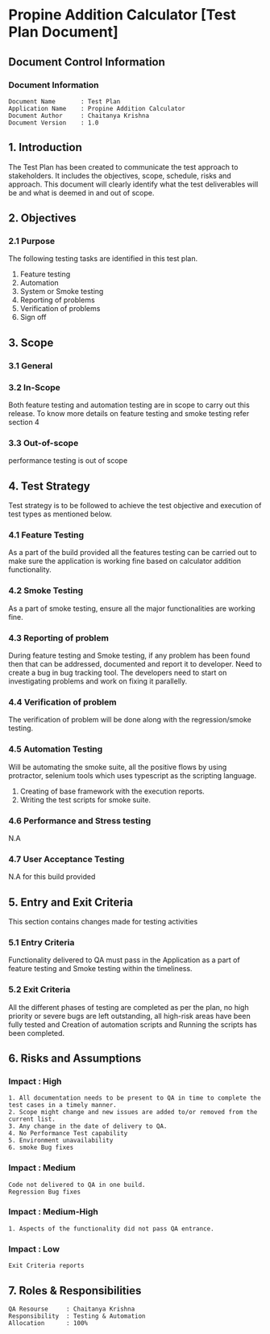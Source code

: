 # __Propine Addition Calculator [Test Plan Document]__
## __Document Control Information__
### __Document Information__
```
Document Name       : Test Plan
Application Name    : Propine Addition Calculator
Document Author     : Chaitanya Krishna
Document Version    : 1.0
```

## __1. Introduction__

The Test Plan has been created to communicate the test approach to stakeholders. It includes the objectives, scope, schedule, risks and approach.  This document will clearly identify what the test deliverables will be and what is deemed in and out of scope.

## __2. Objectives__

### __2.1 Purpose__

The following testing tasks are identified in this test plan. 

1.	Feature testing 
2.	Automation
3.	System or Smoke testing
4.	Reporting of problems
5.	Verification of problems
6.	Sign off
 
## __3. Scope__

### __3.1 General__

 ### __3.2 In-Scope__
 Both feature testing and automation testing are in scope to carry out this release. To know more details on feature testing and smoke testing refer section 4

 ### __3.3 Out-of-scope__
 performance testing is out of scope

## 4. Test Strategy
Test strategy is to be followed to achieve the test objective and execution of test types as mentioned below. 

### __4.1 Feature Testing__
As a part of the build provided all the features testing can be carried out to make sure the application is working fine based on calculator addition functionality.

### __4.2 Smoke Testing__
As a part of smoke testing, ensure all the major functionalities are working fine.

###  __4.3 Reporting of problem__
During feature testing and Smoke testing, if any problem has been found then that can be addressed, documented and report it to developer.  Need to create a bug in bug tracking tool. The developers need to start on investigating problems and work on fixing it parallelly.

### __4.4 Verification of problem__
The verification of problem will be done along with the regression/smoke testing.

### __4.5 Automation Testing__
Will be automating the smoke suite, all the positive flows by using protractor, selenium tools which uses typescript as the scripting language.
1.	Creating of base framework with the execution reports.
2.	Writing the test scripts for smoke suite.

### __4.6 Performance and Stress testing__
N.A

### __4.7 User Acceptance Testing__
N.A for this build provided

## __5. Entry and Exit Criteria__
This section contains changes made for testing activities

### __5.1	Entry Criteria__
Functionality delivered to QA must pass in the Application as a part of feature testing and Smoke testing within the timeliness.

### __5.2 Exit Criteria__
All the different phases of testing are completed as per the plan, no high priority or severe bugs are left outstanding, all high-risk areas have been fully tested and Creation of automation scripts and Running the scripts has been completed.

## __6. Risks and Assumptions__

### __Impact__ : High

```
1. All documentation needs to be present to QA in time to complete the test cases in a timely manner.
2. Scope might change and new issues are added to/or removed from the current list.
3. Any change in the date of delivery to QA.
4. No Performance Test capability
5. Environment unavailability
6. smoke Bug fixes
```

### __Impact__ : Medium
```
Code not delivered to QA in one build.
Regression Bug fixes
```

### __Impact__ : Medium-High
```
1. Aspects of the functionality did not pass QA entrance.
```

### __Impact__  : Low
```
Exit Criteria reports

```


## __7. Roles & Responsibilities__
```
QA Resourse     : Chaitanya Krishna
Responsibility  : Testing & Automation
Allocation      : 100%
```
